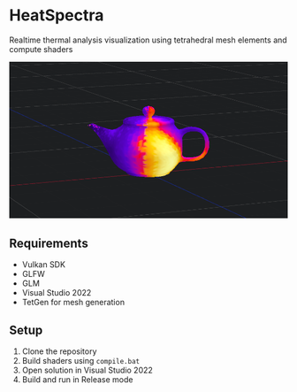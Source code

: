 # HeatSpectra

Realtime thermal analysis visualization using tetrahedral mesh elements and compute shaders

![Heat Transfer Capture](x64/Release/capture.png)

## Requirements
- Vulkan SDK
- GLFW
- GLM
- Visual Studio 2022
- TetGen for mesh generation

## Setup
1. Clone the repository
2. Build shaders using `compile.bat`
3. Open solution in Visual Studio 2022
4. Build and run in Release mode
